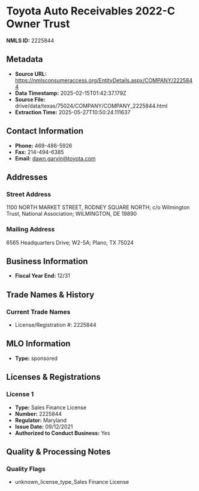 # Toyota Auto Receivables 2022-C Owner Trust

**NMLS ID:** 2225844

## Metadata
- **Source URL:** https://nmlsconsumeraccess.org/EntityDetails.aspx/COMPANY/2225844
- **Data Timestamp:** 2025-02-15T01:42:37.179Z
- **Source File:** drive/data/texas/75024/COMPANY/COMPANY_2225844.html
- **Extraction Time:** 2025-05-27T10:50:24.111637

## Contact Information
- **Phone:** 469-486-5926
- **Fax:** 214-494-6385
- **Email:** dawn.garvin@toyota.com

## Addresses
### Street Address
1100 NORTH MARKET STREET, RODNEY SQUARE NORTH; c/o Wilmington Trust, National Association; WILMINGTON, DE 19890

### Mailing Address
6565 Headquarters Drive; W2-5A; Plano, TX 75024

## Business Information
- **Fiscal Year End:** 12/31

## Trade Names & History
### Current Trade Names
- License/Registration #: 2225844

## MLO Information
- **Type:** sponsored

## Licenses & Registrations

### License 1
- **Type:** Sales Finance License
- **Number:** 2225844
- **Regulator:** Maryland
- **Issue Date:** 09/12/2021
- **Authorized to Conduct Business:** Yes

## Quality & Processing Notes
### Quality Flags
- unknown_license_type_Sales Finance License
